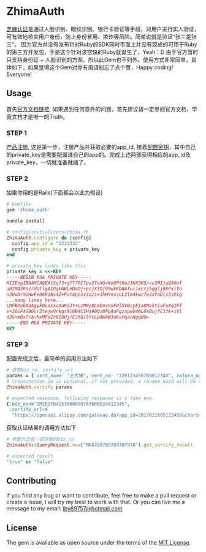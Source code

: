 # ZhimaAuth

[芝麻认证](https://doc.open.alipay.com/docs/doc.htm?treeId=271&articleId=105915&docType=1)是通过人脸识别、眼纹识别、银行卡验证等手段，对用户进行实人验证，可有效地核实用户身份，防止身份冒用、欺诈等风险。简单说就是验证“张三是张三”。
因为官方并没有发布针对Ruby的SDK同时市面上并没有现成的可用于Ruby的第三方开发包，于是这个针对该空缺的Ruby就诞生了，Yeah：D
由于官方暂时只支持身份证 + 人脸识别的方案。所以此Gem也不列外。使用方式非常简单，具体如下，如果觉得这个Gem对你有用请别忘了点个赞，Happy coding! Everyone!

## Usage

首先[官方文档链接](https://doc.open.alipay.com/docs/doc.htm?treeId=271&articleId=105913&docType=1), 如果遇到任何意外的问题，首先建议请一定参阅官方文档，毕竟文档才是唯一的Truth。

### STEP 1
[产品注册](https://doc.open.alipay.com/docs/doc.htm?treeId=271&articleId=105913&docType=1), 这是第一步，注册产品并获取必要的app_id, 接着[配置密钥](https://doc.open.alipay.com/docs/doc.htm?treeId=291&articleId=106103&docType=1)，其中自己的private_key是需要配置进自己的app的。完成上述两部获得相应的app_id及private_key，一切就准备就绪了。

### STEP 2
如果你用的是Rails(下面都会以此为假设)
```ruby
# Gemfile
gem 'zhima_auth'

bundle install

# config/initializers/zhima.rb
ZhimaAuth.configure do |config|
  config.app_id = "1223232"
  config.private_key = private_key
end

# private_key looks like this
private_key = <<-KEY
-----BEGIN RSA PRIVATE KEY-----
MIIEogIBAAKCAQEAtSq73+gTT7OI7psSTvXGvKo6PtHoJ3NX3KS/vcSMIju9A0uT
uBZXA3Rsz/dUTlgAZOqkNWLHDoDj+pcjX1Oj99wkKDWAfui1xcrj5qgljBKPxiYo
nJUxDrmiHwFeO6KiNs4Z+FutAposxioz1+JhHYnssuL2lm4kwc7eJxYaDls5shlg
...many lines here...
LMFBAoGAUAgyFOusxxcXaKdJY+LzMNyQLmbmvVxF0l5V0syE1a8Mv5YivFsXqIFT
x+26iF4G8GcrZtejwVrkgr9i6B4CIHa90Qs8PpAuFgzspwU4ALOsBujfC1fk+iVl
d3S+mDxT/A+hxMFsZr8CQUj/CJtG/SYcLpAWAW3akvVqacHgqOQ=
-----END RSA PRIVATE KEY-----
KEY
```

### STEP 3
配置完成之后，最简单的调用方法如下
```ruby
# 获取biz_no, certify_url
params = { cert_name: "王大锤", cert_no: "32012345678901234X", return_url: "http://www.liangboyuan.pub", transanction_id: "12345" }
# transanction_id is optional, if not provided, a random uuid will be used for transanction_id
ZhimaAuth.certify params

# expected response, following response is a fake one.
{:biz_no=>"ZM201704153000000767600024912345",
 :certify_url=>
  "https://openapi.alipay.com/gateway.do?app_id=2017021605123456&charset=utf-8&format=JSON&sign_type=RSA2&version=1.0&method=zhima.customer.certification.certify&return_url=http%3A%2F%2Fwww.liangboyuan.pub&timestamp=2017-04-15+14%3A37%3A30&biz_content=%7B%22biz_no%22%3A%22ZM201704153000000767600024912345%22%7D&sign=lXzkmaNfv%2FwZppNItxTBGIJK%2Fpw2sKwhofNf9UtN3RMl%2FFo2FSKY4LaA3Vf6J04VXNI6LK7Vkw0OiTVVfKwG2P%2F5AbpUxNeC2uevE%2FIBjOvq6QeQwZNcfjhc8M87umMWUqTpsDzye6W2KaRR7HAbDOeEG8iizVXwADqf842nkWyviFj7Jh8YK6726DsleZTb%2BQybNWmPgJ4Y7wLeSmhNSe8aP9vmVuXVbVshTU1I50BgoaSpvvFLwHzmKstrKkdgpVwQgMcloGMMK3z90vbdNNn85KamxwF4u2reUSYeavkKBvgQyog%3D%3D"}
```
获取认证结果的调用方法如下
```ruby
# 参数为之前一部获取的biz_no
ZhimaAuth::QueryRequest.new("MK8789789789787978").get_certify_result

# expected result
"true" or "false"
```


## Contributing

If you find any bug or want to contribute, feel free to make a pull request or create a issue, I will try my best to work with that. Or you can live me a message to my email: lby89757@hotmail.com

## License

The gem is available as open source under the terms of the [MIT License](http://opensource.org/licenses/MIT).
